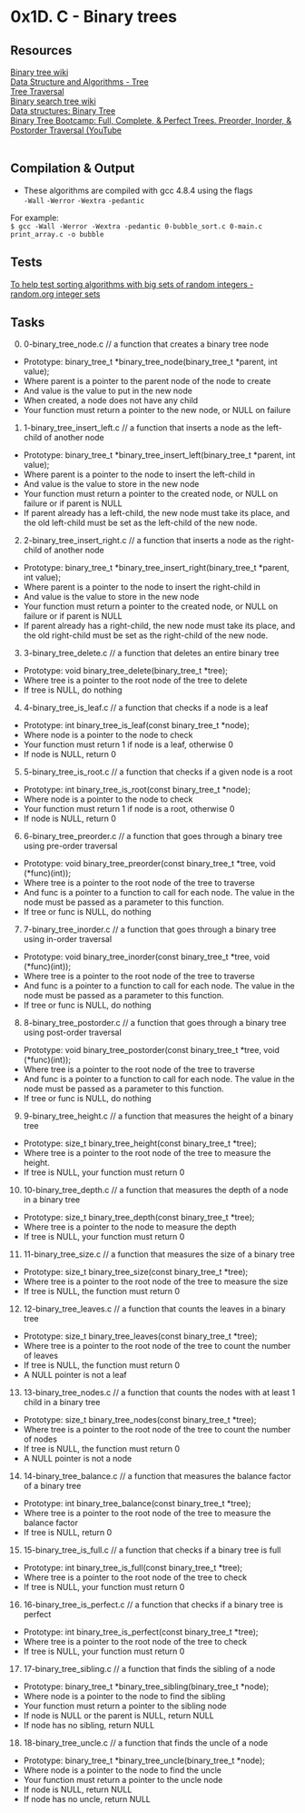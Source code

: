 # 0x1D. C - Binary trees

## Resources
[Binary tree wiki](https://en.wikipedia.org/wiki/Binary_tree) </br >
[Data Structure and Algorithms - Tree](https://www.tutorialspoint.com/data_structures_algorithms/tree_data_structure.htm) </br >
[Tree Traversal](https://www.tutorialspoint.com/data_structures_algorithms/tree_traversal.htm) </br >
[Binary search tree wiki](https://en.wikipedia.org/wiki/Binary_search_tree) </br >
[Data structures: Binary Tree](https://www.youtube.com/watch?v=H5JubkIy_p8) </br >
[Binary Tree Bootcamp: Full, Complete, & Perfect Trees. Preorder, Inorder, & Postorder Traversal (YouTube](https://www.youtube.com/watch?v=BHB0B1jFKQc) </br >
[]() </br >

## Compilation & Output
- These algorithms are compiled with gcc 4.8.4 using the flags </br >
`-Wall` `-Werror` `-Wextra` `-pedantic` </br >

For example: </br >
`$ gcc -Wall -Werror -Wextra -pedantic 0-bubble_sort.c 0-main.c print_array.c -o bubble`

## Tests
[To help test sorting algorithms with big sets of random integers - random.org integer sets](https://www.random.org/integer-sets/) <br />

## Tasks

0. 0-binary_tree_node.c // a function that creates a binary tree node

- Prototype: binary_tree_t *binary_tree_node(binary_tree_t *parent, int value);
- Where parent is a pointer to the parent node of the node to create
- And value is the value to put in the new node
- When created, a node does not have any child
- Your function must return a pointer to the new node, or NULL on failure

1. 1-binary_tree_insert_left.c // a function that inserts a node as the left-child of another node

- Prototype: binary_tree_t *binary_tree_insert_left(binary_tree_t *parent, int value);
- Where parent is a pointer to the node to insert the left-child in
- And value is the value to store in the new node
- Your function must return a pointer to the created node, or NULL on failure or if parent is NULL
- If parent already has a left-child, the new node must take its place, and the old left-child must be set as the left-child of the new node.

2. 2-binary_tree_insert_right.c // a function that inserts a node as the right-child of another node

- Prototype: binary_tree_t *binary_tree_insert_right(binary_tree_t *parent, int value);
- Where parent is a pointer to the node to insert the right-child in
- And value is the value to store in the new node
- Your function must return a pointer to the created node, or NULL on failure or if parent is NULL
- If parent already has a right-child, the new node must take its place, and the old right-child must be set as the right-child of the new node.

3. 3-binary_tree_delete.c // a function that deletes an entire binary tree

- Prototype: void binary_tree_delete(binary_tree_t *tree);
- Where tree is a pointer to the root node of the tree to delete
- If tree is NULL, do nothing

4. 4-binary_tree_is_leaf.c // a function that checks if a node is a leaf

- Prototype: int binary_tree_is_leaf(const binary_tree_t *node);
- Where node is a pointer to the node to check
- Your function must return 1 if node is a leaf, otherwise 0
- If node is NULL, return 0

5. 5-binary_tree_is_root.c // a function that checks if a given node is a root

- Prototype: int binary_tree_is_root(const binary_tree_t *node);
- Where node is a pointer to the node to check
- Your function must return 1 if node is a root, otherwise 0
- If node is NULL, return 0

6. 6-binary_tree_preorder.c // a function that goes through a binary tree using pre-order traversal

- Prototype: void binary_tree_preorder(const binary_tree_t *tree, void (*func)(int));
- Where tree is a pointer to the root node of the tree to traverse
- And func is a pointer to a function to call for each node. The value in the node must be passed as a parameter to this function.
- If tree or func is NULL, do nothing

7. 7-binary_tree_inorder.c // a function that goes through a binary tree using in-order traversal

- Prototype: void binary_tree_inorder(const binary_tree_t *tree, void (*func)(int));
- Where tree is a pointer to the root node of the tree to traverse
- And func is a pointer to a function to call for each node. The value in the node must be passed as a parameter to this function.
- If tree or func is NULL, do nothing

8. 8-binary_tree_postorder.c // a function that goes through a binary tree using post-order traversal

- Prototype: void binary_tree_postorder(const binary_tree_t *tree, void (*func)(int));
- Where tree is a pointer to the root node of the tree to traverse
- And func is a pointer to a function to call for each node. The value in the node must be passed as a parameter to this function.
- If tree or func is NULL, do nothing

9. 9-binary_tree_height.c // a function that measures the height of a binary tree

- Prototype: size_t binary_tree_height(const binary_tree_t *tree);
- Where tree is a pointer to the root node of the tree to measure the height.
- If tree is NULL, your function must return 0

10. 10-binary_tree_depth.c // a function that measures the depth of a node in a binary tree

- Prototype: size_t binary_tree_depth(const binary_tree_t *tree);
- Where tree is a pointer to the node to measure the depth
- If tree is NULL, your function must return 0

11. 11-binary_tree_size.c // a function that measures the size of a binary tree

- Prototype: size_t binary_tree_size(const binary_tree_t *tree);
- Where tree is a pointer to the root node of the tree to measure the size
- If tree is NULL, the function must return 0

12. 12-binary_tree_leaves.c // a function that counts the leaves in a binary tree

- Prototype: size_t binary_tree_leaves(const binary_tree_t *tree);
- Where tree is a pointer to the root node of the tree to count the number of leaves
- If tree is NULL, the function must return 0
- A NULL pointer is not a leaf

13. 13-binary_tree_nodes.c // a function that counts the nodes with at least 1 child in a binary tree

- Prototype: size_t binary_tree_nodes(const binary_tree_t *tree);
- Where tree is a pointer to the root node of the tree to count the number of nodes
- If tree is NULL, the function must return 0
- A NULL pointer is not a node

14. 14-binary_tree_balance.c // a function that measures the balance factor of a binary tree

- Prototype: int binary_tree_balance(const binary_tree_t *tree);
- Where tree is a pointer to the root node of the tree to measure the balance factor
- If tree is NULL, return 0

15. 15-binary_tree_is_full.c // a function that checks if a binary tree is full

- Prototype: int binary_tree_is_full(const binary_tree_t *tree);
- Where tree is a pointer to the root node of the tree to check
- If tree is NULL, your function must return 0

16. 16-binary_tree_is_perfect.c // a function that checks if a binary tree is perfect

- Prototype: int binary_tree_is_perfect(const binary_tree_t *tree);
- Where tree is a pointer to the root node of the tree to check
- If tree is NULL, your function must return 0

17. 17-binary_tree_sibling.c // a function that finds the sibling of a node

- Prototype: binary_tree_t *binary_tree_sibling(binary_tree_t *node);
- Where node is a pointer to the node to find the sibling
- Your function must return a pointer to the sibling node
- If node is NULL or the parent is NULL, return NULL
- If node has no sibling, return NULL

18. 18-binary_tree_uncle.c // a function that finds the uncle of a node

- Prototype: binary_tree_t *binary_tree_uncle(binary_tree_t *node);
- Where node is a pointer to the node to find the uncle
- Your function must return a pointer to the uncle node
- If node is NULL, return NULL
- If node has no uncle, return NULL